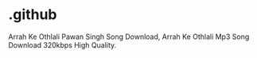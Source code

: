 # .github
Arrah Ke Othlali Pawan Singh Song Download, Arrah Ke Othlali Mp3 Song Download 320kbps High Quality.
